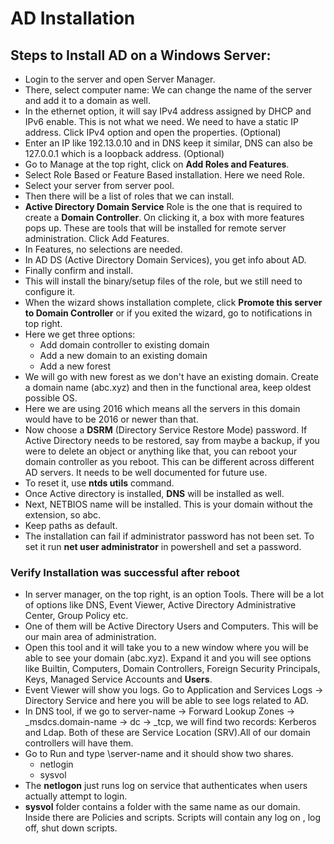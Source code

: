 # AD Installation
## Steps to Install AD on a Windows Server:
- Login to the server and open Server Manager.
- There, select computer name: We can change the name of the server and add it to a domain as well.
- In the ethernet option, it will say IPv4 address assigned by DHCP and IPv6 enable. This is not what we need. We need to have a static IP address. Click IPv4 option and open the properties. (Optional)
- Enter an IP like 192.13.0.10 and in DNS keep it similar, DNS can also be 127.0.0.1 which is a loopback address. (Optional)
- Go to Manage at the top right, click on **Add Roles and Features**.
- Select Role Based or Feature Based installation. Here we need Role.
- Select your server from server pool.
- Then there will be a list of roles that we can install.
- **Active Directory Domain Service** Role is the one that is required to create a **Domain Controller**. On clicking it, a box with more features pops up. These are tools that will be installed for remote server administration. Click Add Features.
- In Features, no selections are needed.
- In AD DS (Active Directory Domain Services), you get info about AD.
- Finally confirm and install.
- This will install the binary/setup files of the role, but we still need to configure it.
- When the wizard shows installation complete, click **Promote this server to Domain Controller** or if you exited the wizard, go to notifications in top right.
- Here we get three options:
  - Add domain controller to existing domain
  - Add a new domain to an existing domain
  - Add a new forest
- We will go with new forest as we don't have an existing domain. Create a domain name (abc.xyz) and then in the functional area, keep oldest possible OS.
- Here we are using 2016 which means all the servers in this domain would have to be 2016 or newer than that.
- Now choose a **DSRM** (Directory Service Restore Mode) password. If Active Directory needs to be restored, say from maybe a backup, if you were to delete an object or anything like that, you can reboot your domain controller as you reboot. This can be different across different AD servers. It needs to be well documented for future use.
- To reset it, use **ntds utils** command.
- Once Active directory is installed, **DNS** will be installed as well.
- Next, NETBIOS name will be installed. This is your domain without the extension, so abc.
- Keep paths as default.
- The installation can fail if administrator password has not been set. To set it run **net user administrator** in powershell and set a password.

### Verify Installation was successful after reboot
- In server manager, on the top right, is an option Tools. There will be a lot of options like DNS, Event Viewer, Active Directory Administrative Center, Group Policy etc.
- One of them will be Active Directory Users and Computers. This will be our main area of administration.
- Open this tool and it will take you to a new window where you will be able to see your domain (abc.xyz). Expand it and you will see options like Builtin, Computers, Domain Controllers, Foreign Security Principals, Keys, Managed Service Accounts and **Users**.
- Event Viewer will show you logs. Go to Application and Services Logs -> Directory Service and here you will be able to see logs related to AD.
- In DNS tool, if we go to server-name -> Forward Lookup Zones -> _msdcs.domain-name -> dc -> _tcp, we will find two records: Kerberos and Ldap. Both of these are Service Location (SRV).All of our domain controllers will have them.
- Go to Run and type \\server-name and it should show two shares.
  - netlogin
  - sysvol
- The **netlogon** just runs log on service that authenticates when users actually attempt to login.
- **sysvol** folder contains a folder with the same name as our domain. Inside there are Policies and scripts. Scripts will contain any log on , log off, shut down scripts. 
